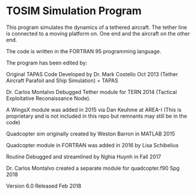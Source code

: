 # TOSIM Simulation Program                                          

This program simulates the dynamics of a tethered aircraft. The tether line is connected to a moving platform on. One end and the aircraft on the other end.

The code is written in the FORTRAN 95 programming language.

The program has been edited by:                                     

Original TAPAS Code Developed by Dr. Mark Costello Oct 2013 (Tether Aircraft Parafoil and Ship Simulation) = TAPAS             

Dr. Carlos Montalvo Debugged Tether module for TERN 2014 (Tactical Exploitative Reconaissance Node).                          

A WingsX module was added in 2015 via Dan Keuhme at AREA-I (This is proprietary and is not included in this repo but remnants may still be in the code)

Quadcopter sim originally created by Weston Barron in MATLAB 2015

Quadcopter module in FORTRAN was added in 2016 by Lisa Schibelius 

Routine Debugged and streamlined by Nghia Huynh in Fall 2017     

Dr. Carlos Montalvo created a separate module for quadcopter.f90 Spg 2018

Version 6.0 Released Feb 2018

